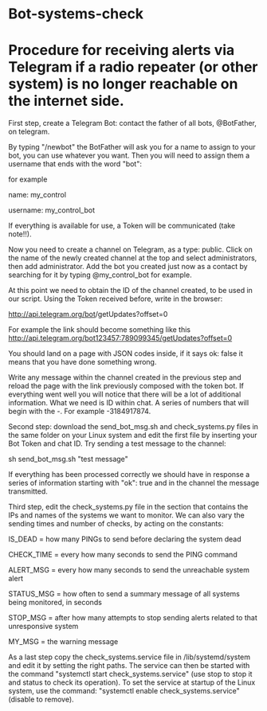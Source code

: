 # Bot-systems-check
Procedure for receiving alerts via Telegram if a radio repeater (or other system) is no longer reachable on the internet side.
==============================================================================================================================

First step, create a Telegram Bot:
contact the father of all bots, @BotFather, on telegram.

By typing "/newbot" the BotFather will ask you for a name to assign to your bot, you can use whatever you want. Then you will need to assign them a username that ends with the word "bot":

for example

name: my_control

username: my_control_bot

If everything is available for use, a Token will be communicated (take note!!).

Now you need to create a channel on Telegram, as a type: public. Click on the name of the newly created channel at the top and select administrators, then add administrator.  Add the bot you created just now as a contact by searching for it by typing @my_control_bot for example.

At this point we need to obtain the ID of the channel created, to be used in our script.
Using the Token received before, write in the browser:

http://api.telegram.org/bot<BOT TOKEN>/getUpdates?offset=0

For example the link should become something like this http://api.telegram.org/bot123457:789099345/getUpdates?offset=0

You should land on a page with JSON codes inside, if it says ok: false it means that you have done something wrong.

Write any message within the channel created in the previous step and reload the page with the link previously composed with the token bot.
If everything went well you will notice that there will be a lot of additional information.
What we need is ID within chat. A series of numbers that will begin with the -. For example -3184917874.
  
Second step: download the send_bot_msg.sh and check_systems.py files in the same folder on your Linux system and edit the first file by inserting your Bot Token and chat ID. Try sending a test message to the channel:
  
sh send_bot_msg.sh "test message"
  
If everything has been processed correctly we should have in response a series of information starting with "ok": true and in the channel the message transmitted.
  
Third step, edit the check_systems.py file in the section that contains the IPs and names of the systems we want to monitor. We can also vary the sending times and number of checks, by acting on the constants:

IS_DEAD = how many PINGs to send before declaring the system dead
  
CHECK_TIME = every how many seconds to send the PING command
  
ALERT_MSG = every how many seconds to send the unreachable system alert
  
STATUS_MSG = how often to send a summary message of all systems being monitored, in seconds
  
STOP_MSG = after how many attempts to stop sending alerts related to that unresponsive system
  
MY_MSG = the warning message
 
As a last step copy the check_systems.service file in /lib/systemd/system and edit it by setting the right paths. The service can then be started with the command "systemctl start check_systems.service" (use stop to stop it and status to check its operation). To set the service at startup of the Linux system, use the command: "systemctl enable check_systems.service" (disable to remove).
